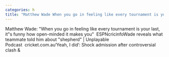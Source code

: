 ```yaml
---
categories: h
title: "Matthew Wade When you go in feeling like every tournament is your last its funny how openminded it makes you  ESPNcricinfo"
---
```

Matthew Wade: "When you go in feeling like every tournament is your last, it"s funny how open-minded it makes you"&nbsp;&nbsp;ESPNcricinfoWade reveals what teammate told him about "shepherd" | Unplayable Podcast&nbsp;&nbsp;cricket.com.au‘Yeah, I did’: Shock admission after controversial clash&nbsp;&